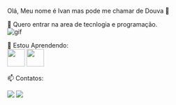Olá, Meu nome é Ivan mas pode me chamar de Douva 👋

🔭 Quero entrar na area de tecnlogia e programação.<br/>  ![gif](https://github.com/Douvak/Douvak/assets/152095855/411654ca-3014-4e05-9e86-a06f19a9acef)


🌱 Estou Aprendendo: <br/>  <img src="https://cdn.jsdelivr.net/gh/devicons/devicon/icons/python/python-original.svg" width="40" height="40" /> 
            <img src="https://cdn.jsdelivr.net/gh/devicons/devicon/icons/git/git-original.svg" width="40" height="40" />
          

📫 Contatos:

<div>
<a href="https://www.instagram.com/ivanmvicente?igshid=OGQ5ZDc2ODk2ZA%3D%3D" target="_blank"><img loading="lazy" src="https://img.shields.io/badge/-Instagram-%23E4405F?style=for-the-badge&logo=instagram&logoColor=white" target="_blank"></a>
<a href="https://www.linkedin.com/in/ivan-vicente-a5924a215/?utm_source=share&utm_campaign=share_via&utm_content=profile&utm_medium=android_app" target="_blank"><img loading="lazy" src="https://img.shields.io/badge/-LinkedIn-%230077B5?style=for-the-badge&logo=linkedin&logoColor=white" target="_blank"></a>   
</div>


